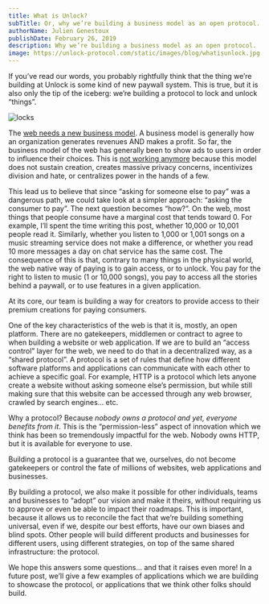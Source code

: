 ```yaml
---
title: What is Unlock?
subTitle: Or, why we’re building a business model as an open protocol.
authorName: Julien Genestoux
publishDate: February 26, 2019
description: Why we’re building a business model as an open protocol.
image: https://unlock-protocol.com/static/images/blog/whatisunlock.jpg
---
```

If you’ve read our words, you probably rightfully think that the thing we’re building at Unlock is some kind of new 
paywall system. This is true, but it is also only the tip of the iceberg: we’re building a protocol to lock and unlock 
“things”.

![locks](/static/images/blog/whatisunlock.jpg)

The [web needs a new business model](https://medium.com/unlock-protocol/its-time-to-unlock-the-web-b98e9b94add1). A 
business model is generally how an organization generates revenues AND makes a  profit. So far, the business model of 
the web has generally been to show ads to users in order to influence their choices. This is 
[not working anymore](https://medium.com/unlock-protocol/the-end-of-the-ad-supported-web-d4d093fb462f) because this 
model does not sustain creation, creates massive privacy concerns, incentivizes division and hate, or centralizes power 
in the hands of a few.

This lead us to believe that since “asking for someone else to pay” was a dangerous path, we could take look at a 
simpler approach: “asking the consumer to pay”. The next question becomes “how?”. On the web, most things that people 
consume have a marginal cost that tends toward 0. For example, I’ll spent the time writing this post, whether 10,000 or 
10,001 people read it. Similarly, whether you listen to 1,000 or 1,001 songs on a music streaming service does not make 
a difference, or whether you read 10 more messages a day on chat service has the same cost. The consequence of this is 
that, contrary to many things in the physical world, the web native way of paying is to gain access, or to unlock. You 
pay for the right to listen to music (1 or 10,000 songs), you pay to access all the stories behind a paywall, or to use 
features in a given application.

At its core, our team is building a way for creators to provide access to their premium creations for paying consumers.

One of the key characteristics of the web is that it is, mostly, an open platform. There are no gatekeepers, middlemen 
or contract to agree to when building a website or web application. If we are to build an “access control” layer for 
the web, we need to do that in a decentralized way, as a “shared protocol”. A protocol is a set of rules that define 
how different software platforms and applications can communicate with each other to achieve a specific goal. For 
example, HTTP is a protocol which lets anyone create a website without asking someone else’s permission, but while 
still making sure that this website can be accessed through any web browser, crawled by search engines… etc.

Why a protocol? Because _nobody owns a protocol and yet, everyone benefits from it_. This is the “permission-less” 
aspect of innovation which we think has been so tremendously impactful for the web. Nobody owns HTTP, but it is 
available for everyone to use.

Building a protocol is a guarantee that we, ourselves, do not become gatekeepers or control the fate of millions of 
websites, web applications and businesses.

By building a protocol, we also make it possible for other individuals, teams and businesses to “adopt” our vision and 
make it theirs, without requiring us to approve or even be able to impact their roadmaps. This is important, because 
it allows us to reconcile the fact that we’re building something universal, even if we, despite our best efforts, have 
our own biases and blind spots. Other people will build different products and businesses for different users, using 
different strategies, on top of the same shared infrastructure: the protocol.

We hope this answers some questions… and that it raises even more! In a future post, we’ll give a few examples of 
applications which we are building to showcase the protocol, or applications that we think other folks should build.
